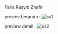 Faris Rasyid Zhafir

previev beranda :
![ss1](https://user-images.githubusercontent.com/92192023/139523533-2cd7f617-775c-4e81-b1bd-0e3875ca5e66.PNG)


preview detail :
![ss2](https://user-images.githubusercontent.com/92192023/139523529-98e0ceae-d6f0-419f-a823-a8bd6481efcf.PNG)
